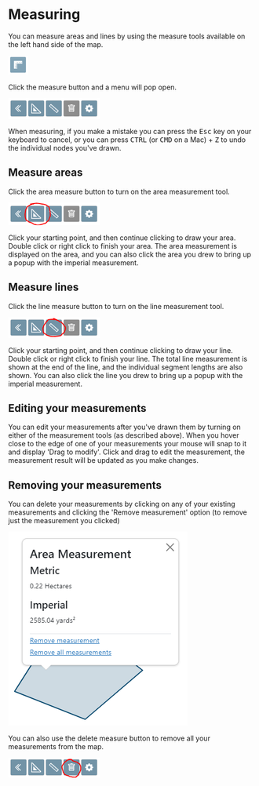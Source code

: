 # Measuring

You can measure areas and lines by using the measure tools available on the left hand side of the map.

![Measure button - showing a ruler](../assets/images/measure-button.png)

Click the measure button and a menu will pop open.

![Measure button expanded - showing a back arrow, a triangle, a line and a bin](../assets/images/measure-button-open.png)

When measuring, if you make a mistake you can press the <kbd>Esc</kbd> key on your keyboard to cancel, or you can press <kbd>CTRL</kbd> (or <kbd>CMD</kbd> on a Mac) + <kbd>Z</kbd> to undo the individual nodes you've drawn.

## Measure areas

Click the area measure button to turn on the area measurement tool.

![Measure area button - showing a triangle](../assets/images/measure-button-area-measure.png)

Click your starting point, and then continue clicking to draw your area. Double click or right click to finish your area. The area measurement is displayed on the area, and you can also click the area you drew to bring up a popup with the imperial measurement.

## Measure lines

Click the line measure button to turn on the line measurement tool.

![Measure line button - showing a straight line](../assets/images/measure-button-line-measure.png)

Click your starting point, and then continue clicking to draw your line. Double click or right click to finish your line. The total line measurement is shown at the end of the line, and the individual segment lengths are also shown. You can also click the line you drew to bring up a popup with the imperial measurement.

## Editing your measurements

You can edit your measurements after you've drawn them by turning on either of the measurement tools (as described above). When you hover close to the edge of one of your measurements your mouse will snap to it and display 'Drag to modify'. Click and drag to edit the measurement, the measurement result will be updated as you make changes.

## Removing your measurements

You can delete your measurements by clicking on any of your existing measurements and clicking the 'Remove measurement' option (to remove just the measurement you clicked) 

![Measure area popup - showing an example of a measurement in metric and imperial and also the options to remove the measurement](../assets/images/measure-popup.png)

You can also use the delete measure button to remove all your measurements from the map.

![Measure area button - showing a bin](../assets/images/measure-button-delete-measure.png)
